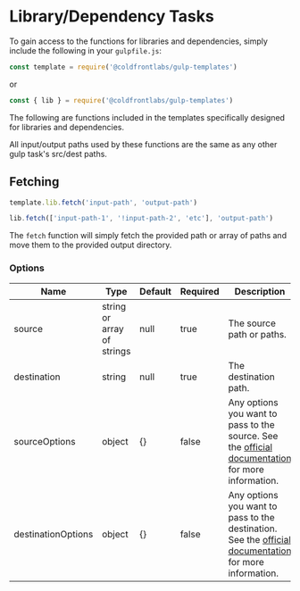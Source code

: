 # Library/Dependency Tasks

To gain access to the functions for libraries and dependencies, simply include the following in your `gulpfile.js`:

```jsx
const template = require('@coldfrontlabs/gulp-templates')
```

or

```jsx
const { lib } = require('@coldfrontlabs/gulp-templates')
```

The following are functions included in the templates specifically designed for libraries and dependencies.

All input/output paths used by these functions are the same as any other gulp task's src/dest paths.

## Fetching

```jsx
template.lib.fetch('input-path', 'output-path')
```

```jsx
lib.fetch(['input-path-1', '!input-path-2', 'etc'], 'output-path')
```

The `fetch` function will simply fetch the provided path or array of paths and move them to the provided output directory.

### Options

| Name | Type | Default | Required | Description |
| --- | --- | --- | --- | --- |
| source | string or array of strings | null | true | The source path or paths. |
| destination | string | null | true | The destination path. |
| sourceOptions | object | {} | false | Any options you want to pass to the source. See the [official documentation](https://gulpjs.com/docs/en/api/src#options) for more information. |
| destinationOptions | object | {} | false | Any options you want to pass to the destination. See the [official documentation](https://gulpjs.com/docs/en/api/dest#options) for more information. |
